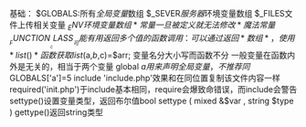 基础：
$GLOBALS:所有*全局变量*数组
$_SEVER*服务器*环境变量数组
$_FILES文件上传相关变量
$_ENV 环境变量数组
*常量一旦被定义就无法修改*
魔法常量 __FUNCTION__  __CLASS__可能有用
返回多个值的函数调用：可以通过返回*数组*，使用*list()*函数获取list($a,$b,$c)=$arr;
变量名分大小写而函数不分
一般变量在函数内外是无关的，相当于两个变量
global $a 用来声明全局变量，不推荐同$GLOBALS['a']=5
include 'include.php'效果和在同位置复制该文件内容一样
required('init.php')于include基本相同，require会爆致命错误，而include会警告
settype()设置变量类型，返回布尔值bool settype ( mixed &$var , string $type )
gettype()返回string类型

